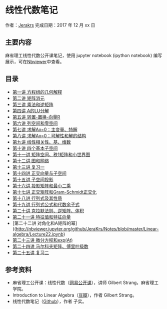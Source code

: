 # 线性代数笔记

作者：[Jerakrs](http://jerakrs.com/)
完成日期：2017 年 12 月 xx 日

## 主要内容

麻省理工线性代数公开课笔记，使用 jupyter notebook (ipython notebook) 编写展示，可在[Nbviewer]()中查看。

## 目录

* [第一讲 方程组的几何解释](http://nbviewer.jupyter.org/github/JeraKrs/Notes/blob/master/Linear-algebra/Lecture01.ipynb)
* [第二讲 矩阵消元](http://nbviewer.jupyter.org/github/JeraKrs/Notes/blob/master/Linear-algebra/Lecture02.ipynb)
* [第三讲 乘法和逆矩阵](http://nbviewer.jupyter.org/github/JeraKrs/Notes/blob/master/Linear-algebra/Lecture03.ipynb)
* [第四讲 A的LU分解](http://nbviewer.jupyter.org/github/JeraKrs/Notes/blob/master/Linear-algebra/Lecture04.ipynb)
* [第五讲 转置-置换-向量R](http://nbviewer.jupyter.org/github/JeraKrs/Notes/blob/master/Linear-algebra/Lecture05.ipynb)
* [第六讲 列空间和零空间](http://nbviewer.jupyter.org/github/JeraKrs/Notes/blob/master/Linear-algebra/Lecture06.ipynb)
* [第七讲 求解Ax=0：主变量、特解](http://nbviewer.jupyter.org/github/JeraKrs/Notes/blob/master/Linear-algebra/Lecture07.ipynb)
* [第八讲 求解Ax=0：可解性和解的结构](http://nbviewer.jupyter.org/github/JeraKrs/Notes/blob/master/Linear-algebra/Lecture08.ipynb)
* [第九讲 线性相关性、基、维数](http://nbviewer.jupyter.org/github/JeraKrs/Notes/blob/master/Linear-algebra/Lecture09.ipynb)
* [第十讲 四个基本子空间](http://nbviewer.jupyter.org/github/JeraKrs/Notes/blob/master/Linear-algebra/Lecture10.ipynb)
* [第十一讲 矩阵空间、秩1矩阵和小世界图](http://nbviewer.jupyter.org/github/JeraKrs/Notes/blob/master/Linear-algebra/Lecture11.ipynb)
* [第十二讲 图和网络](http://nbviewer.jupyter.org/github/JeraKrs/Notes/blob/master/Linear-algebra/Lecture12.ipynb)
* [第十三讲 复习一](http://nbviewer.jupyter.org/github/JeraKrs/Notes/blob/master/Linear-algebra/Lecture13.ipynb)
* [第十四讲 正交向量与子空间](http://nbviewer.jupyter.org/github/JeraKrs/Notes/blob/master/Linear-algebra/Lecture14.ipynb)
* [第十五讲 子空间投影](http://nbviewer.jupyter.org/github/JeraKrs/Notes/blob/master/Linear-algebra/Lecture15.ipynb)
* [第十六讲 投影矩阵和最小二乘](http://nbviewer.jupyter.org/github/JeraKrs/Notes/blob/master/Linear-algebra/Lecture16.ipynb)
* [第十七讲 正交矩阵和Gram-Schmidt正交化](http://nbviewer.jupyter.org/github/JeraKrs/Notes/blob/master/Linear-algebra/Lecture17.ipynb)
* [第十八讲 行列式及其性质](http://nbviewer.jupyter.org/github/JeraKrs/Notes/blob/master/Linear-algebra/Lecture18.ipynb)
* [第十九讲 行列式公式和代数余子式](http://nbviewer.jupyter.org/github/JeraKrs/Notes/blob/master/Linear-algebra/Lecture19.ipynb)
* [第二十讲 克拉默法则、逆矩阵、体积](http://nbviewer.jupyter.org/github/JeraKrs/Notes/blob/master/Linear-algebra/Lecture20.ipynb)
* [第二十一讲 特征值和特征向量](http://nbviewer.jupyter.org/github/JeraKrs/Notes/blob/master/Linear-algebra/Lecture21.ipynb)
* [第二十二讲 对角化和A矩阵的幂]((http://nbviewer.jupyter.org/github/JeraKrs/Notes/blob/master/Linear-algebra/Lecture22.ipynb)
* [第二十三讲 微分方程和exp(At)]()
* [第二十四讲 马尔科夫矩阵、傅里叶级数]()
* [第二十五讲 复习二]()

## 参考资料

* 麻省理工公开课：线性代数（[网易公开课](http://open.163.com/special/opencourse/daishu.html)），讲师 Gilbert Strang，麻省理工学院。
* Introduction to Linear Algebra（[豆瓣](https://book.douban.com/subject/3582335/)），作者 Gilbert Strang。
* 线性代数笔记（[Github](https://github.com/zlotus/notes-linear-algebra/blob/master/ReadMe.md)），作者 子实。
